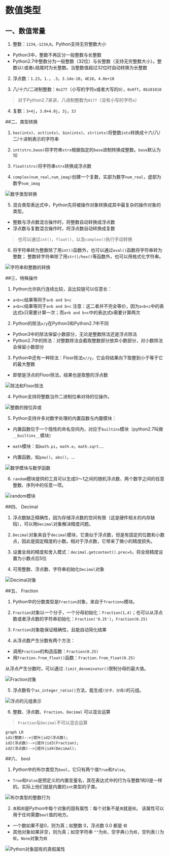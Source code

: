 # 数值类型

## 一、数值常量

1. 整数：`1234`,`-1234`,`0`。Python支持无穷整数大小
  - Python3中，整数不再区分一般整数与长整数
  - Python2.7中整数分为一般整数（32位）与长整数（支持无穷整数大小）。整数以`l`或者`L`结尾时为长整数。当整数值超过32位时自动转换为长整数

2. 浮点数：`1.23`，`1.`，`.3`，`3.14e-10`，`4E10`，`4.0e+10`

3. 八/十六/二进制整数：`0o177`（小写的字符`o`或者大写的`O`），`0x9ff`，`0b101010`

  > 对于Python2.7来讲，八进制整数为`0177`（没有小写的字符`o`）

4. 复数：`3+4j`，`3.0+4.0j`，`3j`，`3J`

##二、类型转换

1. `hex(intx)`、`oct(intx)`、`bin(intx)`、`str(intx)`将整数`intx`转换成十六/八/二/十进制表示的字符串

2. `int(strx,base)`将字符串`strx`根据指定的`base`进制转换成整数。`base`默认为10

3. `float(strx)`将字符串`strx`转换成浮点数

4. `complex(num_real,num_imag)`创建一个复数，实部为数字`num_real`，虚部为数字`num_imag`  

  ![数字类型转换](../imgs/number/number_convert.JPG)

5. 混合类型表达式中，Python先将被操作对象转换成其中最复杂的操作对象的类型。

  - 整数与浮点数混合操作时，将整数自动转换成浮点数
  - 浮点数与复数混合操作时，将浮点数自动转换成复数
  > 也可以通过`int()`，`float()`，以及`complex()`执行手动转换

6. 将字符串转为整数除了用`int()`函数外，也可以通过`eval()`函数将字符串转为整数；  整数转字符串除了用`str()/hex()`等函数外，也可以用格式化字符串。 

  ![字符串和整数的转换](../imgs/number/convert_between_str_and_int.JPG)

##三、特殊操作

1. Python允许执行连续比较，且比较链可以任意长：

  - `a<b<c`结果等同于`a<b and b<c`
  - `a<b>c`结果等同于`a<b and b>c`
  注意：这二者并不完全等价，因为`a<b<c`中的表达式`b`只需要计算一次；而`a<b and b<c`中的表达式`b`需要计算两次

2. Python的除法`x/y`在Python3和Python2.7中不同

  - Python3中的除法保留小数部分，无论是整数除法还是浮点除法
  - Python2.7中的除法：对整数除法会截取整数部分放弃小数部分，对小数除法会保留小数部分

3. Python中还有一种除法：Floor除法`x//y`，它会将结果向下取整到小于等于它的最大整数

  - 即使是浮点的Floor除法，结果也是取整的浮点数 

  ![除法和Floor除法](../imgs/number/division.JPG)

4. Python支持将整数当作二进制位串对待的位操作。 

  ![整数的按位异或](../imgs/number/int_bit_operations.JPG)

5. Python支持许多对数字处理的内置函数与内置模块：
  - 内置函数位于一个隐性的命名空间内，对应于`builtins`模块（python2.7叫做  `__builtins__`模块）


  - `math`模块：如`math.pi`，`math.e`，`math.sqrt`....
  - 内置函数，如`pow()`，`abs()`，...  

  ![数学模块与数学函数](../imgs/number/math_moudule.JPG)

6. `random`模块提供的工具可以生成0～1之间的随机浮点数、两个数字之间的任意整数、序列中的任意一项。 

  ![random模块](../imgs/number/random_module.JPG)

##四、 Decimal

1. 浮点数缺乏精确性，因为存储浮点数的空间有限（这是硬件相关的内存缺陷），可以用`Decimal`对象解决精度问题。  

2. `Decimal`对象来自于`decimal`模块，它类似于浮点数，但是有固定的位数和小数点，因此是固定精度的小数。相对于浮点数，它带来了微小的精度损失。

3. 设置全局的精度和舍入模式：`decimal.getcontext().prec=5`，将全局精度设置为小数点后5位

4. 可用整数、浮点数、字符串初始化`Decimal`对象  

  ![Decimal对象](../imgs/number/Decimal.JPG)

##五、 Fraction

1. Python中的分数类型是`Fraction`对象，来自于`fractions`模块。

2. `Fraction`对象以一个分子，一个分母初始化：`Fraction(1,4)`；也可以从浮点数或者浮点数的字符串初始化：`Fraction('0.25')`，`Fraction(0.25)`

3. `Fraction`对象能保证精确性，且能自动简化结果

4. 从浮点数产生分数有两个方法：

  - 调用`Fraction`的构造函数：`Fraction(0.25)`
  - 用`Fraction.from_float()`函数：`Fraction.from_float(0.25)`

  从浮点产生分数时，可以通过`.limit_denominator()`限制分母的最大值。  

  ![Fraction对象](../imgs/number/Fraction.JPG)

5. 浮点数有个`as_integer_ratio()`方法，能生成`(分子，分母)`的元组。

  ![浮点的元组表示](../imgs/number/float_ratio.JPG)

6. 整数、浮点数、`Fraction`、`Decimal` 可以混合运算
  > `Fraction`与`Decimal`不可以混合运算

  ~~~mermaid
  graph LR
  id1(整数)-->|提升|id2(浮点数);
  id2(浮点数)-->|提升|id3(Fraction);
  id2(浮点数)-->|提升|id4(Decimal);
  ~~~

##六、 bool

1. Python中的布尔类型为`bool`，它只有两个值`True`和`False`。  

  - `True`和`False`是预定义的内置变量名，其在表达式中的行为与整数1和0是一样的。实际上他们就是内置的`int`类型的子类。  

  ![布尔类型的整数行为](../imgs/number/bool.JPG)

2. `真`和`假`是Python中每个对象的固有属性：每个对象不是`真`就是`假`。
  该属性可以用于任何需要`bool`值的地方。

  - 一个数如果不是0，则为真；如整数 0，浮点数 0.0 都是 `假`
  - 其他对象如果非空，则为真；如空字符串 `""`为`假`，空字典`{}`为`假`，空列表`[]`为`假`，`None`对象为`假`

  ![Python对象固有的真假属性](../imgs/number/object_bool.JPG)
